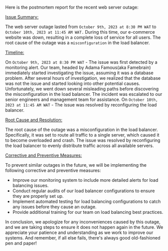 Here is the postmortem report for the recent web server outage:

[Issue Summary:]()

The web server outage lasted from `October 9th, 2023 at 8:30 PM WAT` to `October 10th, 2023 at 11:45 AM WAT.`
During this time, our e-commerce website was down, resulting in a complete loss of service for all users.
The root cause of the outage was a `misconfiguration` in the load balancer.

[Timeline:]()

On `October 9th, 2023 at 8:30 PM WAT` - The issue was first detected by a monitoring alert.
Our team, headed by Adama Famous(aka Famebrain) immediately started investigating the issue, assuming it was a database problem.
After several hours of investigation, we realized that the database was not the issue and started looking into other potential causes.
Unfortunately, we went down several misleading paths before discovering the misconfiguration in the load balancer.
The incident was escalated to our senior engineers and management team for assistance.
On `October 10th, 2023 at 11:45 AM WAT` - The issue was resolved by reconfiguring the load balancer.

[Root Cause and Resolution:]()

The root cause of the outage was a misconfiguration in the load balancer.
Specifically, it was set to route all traffic to a single server, which caused it to become overloaded and crash.
The issue was resolved by reconfiguring the load balancer to evenly distribute traffic across all available servers.

[Corrective and Preventive Measures:]()

To prevent similar outages in the future, we will be implementing the following corrective and preventive measures:

* Improve our monitoring system to include more detailed alerts for load balancing issues.
* Conduct regular audits of our load balancer configurations to ensure they are properly set up.
* Implement automated testing for load balancing configurations to catch any issues before they cause an outage.
* Provide additional training for our team on load balancing best practices.

In conclusion, we apologize for any inconveniences caused by this outage,
and we are taking steps to ensure it does not happen again in the future.
We appreciate your patience and understanding as we work to improve our systems.
And remember, if all else fails, there's always good old-fashioned pen and paper!
